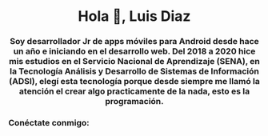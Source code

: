 
<h1 align="center">Hola 👋, Luis Diaz</h1>
<h3 align="center">Soy desarrollador Jr de apps móviles para Android desde hace un año e iniciando en el desarrollo web. Del 2018 a 2020 hice mis estudios en el Servicio Nacional de Aprendizaje (SENA), en la Tecnología Análisis y Desarrollo de Sistemas de Información (ADSI), elegí esta tecnología porque desde siempre me llamó la atención el crear algo practicamente de la nada, esto es la programación.</h3>

<h3 align="left">Conéctate conmigo:</h3>
<p align="left">
</p>
